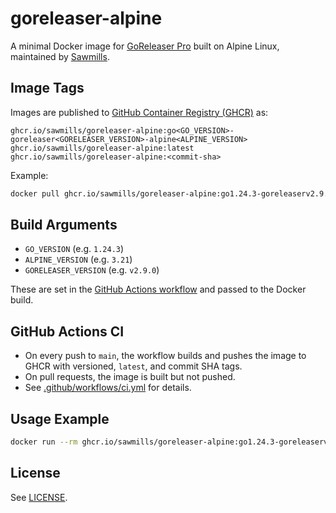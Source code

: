 # goreleaser-alpine

A minimal Docker image for [GoReleaser Pro](https://goreleaser.com/pro/) built on Alpine Linux, maintained by [Sawmills](https://github.com/sawmills).

## Image Tags

Images are published to [GitHub Container Registry (GHCR)](https://ghcr.io) as:

```text
ghcr.io/sawmills/goreleaser-alpine:go<GO_VERSION>-goreleaser<GORELEASER_VERSION>-alpine<ALPINE_VERSION>
ghcr.io/sawmills/goreleaser-alpine:latest
ghcr.io/sawmills/goreleaser-alpine:<commit-sha>
```

Example:

```sh
docker pull ghcr.io/sawmills/goreleaser-alpine:go1.24.3-goreleaserv2.9.0-alpine3.21
```

## Build Arguments

- `GO_VERSION` (e.g. `1.24.3`)
- `ALPINE_VERSION` (e.g. `3.21`)
- `GORELEASER_VERSION` (e.g. `v2.9.0`)

These are set in the [GitHub Actions workflow](.github/workflows/ci.yml) and passed to the Docker build.

## GitHub Actions CI

- On every push to `main`, the workflow builds and pushes the image to GHCR with versioned, `latest`, and commit SHA tags.
- On pull requests, the image is built but not pushed.
- See [.github/workflows/ci.yml](.github/workflows/ci.yml) for details.

## Usage Example

```sh
docker run --rm ghcr.io/sawmills/goreleaser-alpine:go1.24.3-goreleaserv2.9.0-alpine3.21 --version
```

## License

See [LICENSE](LICENSE).
